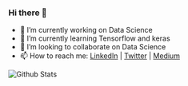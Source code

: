 ### Hi there 👋

- 🔭 I’m currently working on Data Science
- 🌱 I’m currently learning Tensorflow and keras
- 👯 I’m looking to collaborate on Data Science
- 📫 How to reach me: [LinkedIn](https://www.linkedin.com/in/shrey-ghelani) | [Twitter](https://twitter.com/GhelaniShrey) | [Medium](https://medium.com/@shrey139)

![Github Stats](https://github-readme-stats.vercel.app/api?username=Shrey139&show_icons=true&hide_border=true)
